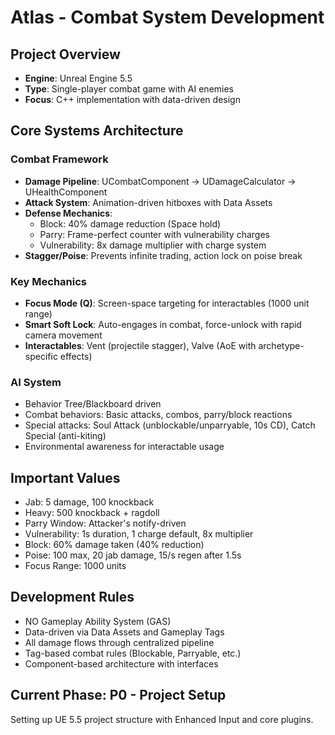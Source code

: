 # Atlas - Combat System Development

## Project Overview
- **Engine**: Unreal Engine 5.5
- **Type**: Single-player combat game with AI enemies
- **Focus**: C++ implementation with data-driven design

## Core Systems Architecture

### Combat Framework
- **Damage Pipeline**: UCombatComponent → UDamageCalculator → UHealthComponent
- **Attack System**: Animation-driven hitboxes with Data Assets
- **Defense Mechanics**: 
  - Block: 40% damage reduction (Space hold)
  - Parry: Frame-perfect counter with vulnerability charges
  - Vulnerability: 8x damage multiplier with charge system
- **Stagger/Poise**: Prevents infinite trading, action lock on poise break

### Key Mechanics
- **Focus Mode (Q)**: Screen-space targeting for interactables (1000 unit range)
- **Smart Soft Lock**: Auto-engages in combat, force-unlock with rapid camera movement
- **Interactables**: Vent (projectile stagger), Valve (AoE with archetype-specific effects)

### AI System
- Behavior Tree/Blackboard driven
- Combat behaviors: Basic attacks, combos, parry/block reactions
- Special attacks: Soul Attack (unblockable/unparryable, 10s CD), Catch Special (anti-kiting)
- Environmental awareness for interactable usage

## Important Values
- Jab: 5 damage, 100 knockback
- Heavy: 500 knockback + ragdoll
- Parry Window: Attacker's notify-driven
- Vulnerability: 1s duration, 1 charge default, 8x multiplier
- Block: 60% damage taken (40% reduction)
- Poise: 100 max, 20 jab damage, 15/s regen after 1.5s
- Focus Range: 1000 units

## Development Rules
- NO Gameplay Ability System (GAS)
- Data-driven via Data Assets and Gameplay Tags
- All damage flows through centralized pipeline
- Tag-based combat rules (Blockable, Parryable, etc.)
- Component-based architecture with interfaces

## Current Phase: P0 - Project Setup
Setting up UE 5.5 project structure with Enhanced Input and core plugins.